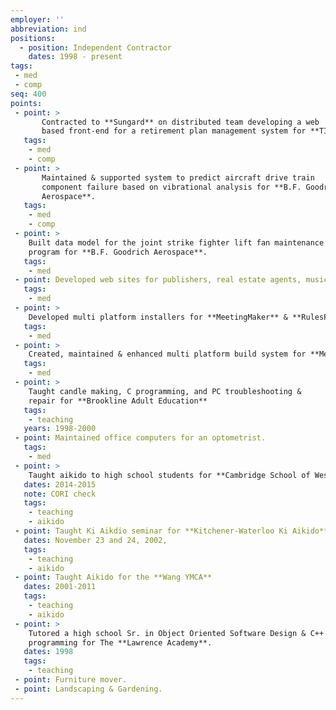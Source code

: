 ```yaml
---
employer: ''
abbreviation: ind
positions: 
  - position: Independent Contractor
    dates: 1998 - present
tags: 
 - med
 - comp
seq: 400
points:
 - point: >
       Contracted to **Sungard** on distributed team developing a web
       based front-end for a retirement plan management system for **TIAA-CREF**.
   tags:
    - med
    - comp
 - point: >
       Maintained & supported system to predict aircraft drive train
       component failure based on vibrational analysis for **B.F. Goodrich
       Aerospace**.
   tags:
    - med
    - comp
 - point: >
    Built data model for the joint strike fighter lift fan maintenance
    program for **B.F. Goodrich Aerospace**.
   tags:
    - med
 - point: Developed web sites for publishers, real estate agents, musicians & teachers.
   tags:
    - med
 - point: > 
    Developed multi platform installers for **MeetingMaker** & **RulesPower**.
   tags:
    - med
 - point: >
    Created, maintained & enhanced multi platform build system for **MeetingMaker**.
   tags:
    - med
 - point: >
    Taught candle making, C programming, and PC troubleshooting &
    repair for **Brookline Adult Education**
   tags:
    - teaching
   years: 1998-2000
 - point: Maintained office computers for an optometrist.
   tags:
    - med
 - point: > 
    Taught aikido to high school students for **Cambridge School of Weston**
   dates: 2014-2015
   note: CORI check
   tags:
    - teaching
    - aikido
 - point: Taught Ki Aikdio seminar for **Kitchener-Waterloo Ki Aikido** 
   dates: November 23 and 24, 2002, 
   tags:
    - teaching
    - aikido
 - point: Taught Aikido for the **Wang YMCA**
   dates: 2001-2011
   tags:
    - teaching
    - aikido
 - point: >
    Tutored a high school Sr. in Object Oriented Software Design & C++
    programming for The **Lawrence Academy**.
   dates: 1998 
   tags:
    - teaching
 - point: Furniture mover.
 - point: Landscaping & Gardening.
---
```


